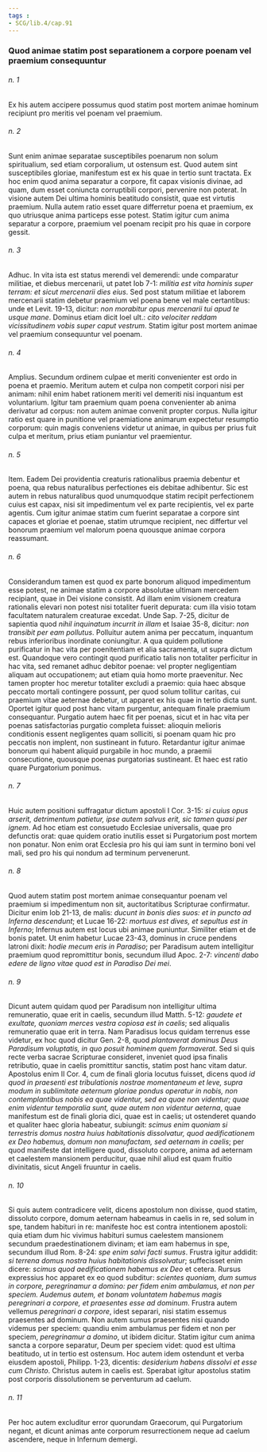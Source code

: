```yaml
---
tags : 
- SCG/lib.4/cap.91
---
```


### Quod animae statim post separationem a corpore poenam vel praemium consequuntur

###### n. 1
Ex his autem accipere possumus quod statim post mortem animae hominum recipiunt pro meritis vel poenam vel praemium.

###### n. 2
Sunt enim animae separatae susceptibiles poenarum non solum spiritualium, sed etiam corporalium, ut ostensum est. Quod autem sint susceptibiles gloriae, manifestum est ex his quae in tertio sunt tractata. Ex hoc enim quod anima separatur a corpore, fit capax visionis divinae, ad quam, dum esset coniuncta corruptibili corpori, pervenire non poterat. In visione autem Dei ultima hominis beatitudo consistit, quae est virtutis praemium. Nulla autem ratio esset quare differretur poena et praemium, ex quo utriusque anima particeps esse potest. Statim igitur cum anima separatur a corpore, praemium vel poenam recipit pro his quae in corpore gessit.

###### n. 3
Adhuc. In vita ista est status merendi vel demerendi: unde comparatur militiae, et diebus mercenarii, ut patet Iob 7-1: *militia est vita hominis super terram: et sicut mercenarii dies eius*. Sed post statum militiae et laborem mercenarii statim debetur praemium vel poena bene vel male certantibus: unde et Levit. 19-13, dicitur: *non morabitur opus mercenarii tui apud te usque mane*. Dominus etiam dicit Ioel ult.: *cito velociter reddam vicissitudinem vobis super caput vestrum*. Statim igitur post mortem animae vel praemium consequuntur vel poenam.

###### n. 4
Amplius. Secundum ordinem culpae et meriti convenienter est ordo in poena et praemio. Meritum autem et culpa non competit corpori nisi per animam: nihil enim habet rationem meriti vel demeriti nisi inquantum est voluntarium. Igitur tam praemium quam poena convenienter ab anima derivatur ad corpus: non autem animae convenit propter corpus. Nulla igitur ratio est quare in punitione vel praemiatione animarum expectetur resumptio corporum: quin magis conveniens videtur ut animae, in quibus per prius fuit culpa et meritum, prius etiam puniantur vel praemientur.

###### n. 5
Item. Eadem Dei providentia creaturis rationalibus praemia debentur et poena, qua rebus naturalibus perfectiones eis debitae adhibentur. Sic est autem in rebus naturalibus quod unumquodque statim recipit perfectionem cuius est capax, nisi sit impedimentum vel ex parte recipientis, vel ex parte agentis. Cum igitur animae statim cum fuerint separatae a corpore sint capaces et gloriae et poenae, statim utrumque recipient, nec differtur vel bonorum praemium vel malorum poena quousque animae corpora reassumant.

###### n. 6
Considerandum tamen est quod ex parte bonorum aliquod impedimentum esse potest, ne animae statim a corpore absolutae ultimam mercedem recipiant, quae in Dei visione consistit. Ad illam enim visionem creatura rationalis elevari non potest nisi totaliter fuerit depurata: cum illa visio totam facultatem naturalem creaturae excedat. Unde Sap. 7-25, dicitur de sapientia quod *nihil inquinatum incurrit in illam* et Isaiae 35-8, dicitur: *non transibit per eam pollutus*. Polluitur autem anima per peccatum, inquantum rebus inferioribus inordinate coniungitur. A qua quidem pollutione purificatur in hac vita per poenitentiam et alia sacramenta, ut supra dictum est. Quandoque vero contingit quod purificatio talis non totaliter perficitur in hac vita, sed remanet adhuc debitor poenae: vel propter negligentiam aliquam aut occupationem; aut etiam quia homo morte praevenitur. Nec tamen propter hoc meretur totaliter excludi a praemio: quia haec absque peccato mortali contingere possunt, per quod solum tollitur caritas, cui praemium vitae aeternae debetur, ut apparet ex his quae in tertio dicta sunt. Oportet igitur quod post hanc vitam purgentur, antequam finale praemium consequantur. Purgatio autem haec fit per poenas, sicut et in hac vita per poenas satisfactorias purgatio completa fuisset: alioquin melioris conditionis essent negligentes quam solliciti, si poenam quam hic pro peccatis non implent, non sustineant in futuro. Retardantur igitur animae bonorum qui habent aliquid purgabile in hoc mundo, a praemii consecutione, quousque poenas purgatorias sustineant. Et haec est ratio quare Purgatorium ponimus.

###### n. 7
Huic autem positioni suffragatur dictum apostoli I Cor. 3-15: *si cuius opus arserit, detrimentum patietur, ipse autem salvus erit, sic tamen quasi per ignem*. Ad hoc etiam est consuetudo Ecclesiae universalis, quae pro defunctis orat: quae quidem oratio inutilis esset si Purgatorium post mortem non ponatur. Non enim orat Ecclesia pro his qui iam sunt in termino boni vel mali, sed pro his qui nondum ad terminum pervenerunt.

###### n. 8
Quod autem statim post mortem animae consequantur poenam vel praemium si impedimentum non sit, auctoritatibus Scripturae confirmatur. Dicitur enim Iob 21-13, de malis: *ducunt in bonis dies suos: et in puncto ad Inferna descendunt*; et Lucae 16-22: *mortuus est dives, et sepultus est in Inferno*; Infernus autem est locus ubi animae puniuntur. Similiter etiam et de bonis patet. Ut enim habetur Lucae 23-43, dominus in cruce pendens latroni dixit: *hodie mecum eris in Paradiso*; per Paradisum autem intelligitur praemium quod repromittitur bonis, secundum illud Apoc. 2-7: *vincenti dabo edere de ligno vitae quod est in Paradiso Dei mei*.

###### n. 9
Dicunt autem quidam quod per Paradisum non intelligitur ultima remuneratio, quae erit in caelis, secundum illud Matth. 5-12: *gaudete et exultate, quoniam merces vestra copiosa est in caelis*; sed aliqualis remuneratio quae erit in terra. Nam Paradisus locus quidam terrenus esse videtur, ex hoc quod dicitur Gen. 2-8, quod *plantaverat dominus Deus Paradisum voluptatis, in quo posuit hominem quem formaverat*. Sed si quis recte verba sacrae Scripturae consideret, inveniet quod ipsa finalis retributio, quae in caelis promittitur sanctis, statim post hanc vitam datur. Apostolus enim II Cor. 4, cum de finali gloria locutus fuisset, dicens quod *id quod in praesenti est tribulationis nostrae momentaneum et leve, supra modum in sublimitate aeternum gloriae pondus operatur in nobis, non contemplantibus nobis ea quae videntur, sed ea quae non videntur; quae enim videntur temporalia sunt, quae autem non videntur aeterna*, quae manifestum est de finali gloria dici, quae est in caelis; ut ostenderet quando et qualiter haec gloria habeatur, subiungit: *scimus enim quoniam si terrestris domus nostra huius habitationis dissolvatur, quod aedificationem ex Deo habemus, domum non manufactam, sed aeternam in caelis*; per quod manifeste dat intelligere quod, dissoluto corpore, anima ad aeternam et caelestem mansionem perducitur, quae nihil aliud est quam fruitio divinitatis, sicut Angeli fruuntur in caelis.

###### n. 10
Si quis autem contradicere velit, dicens apostolum non dixisse, quod statim, dissoluto corpore, domum aeternam habeamus in caelis in re, sed solum in spe, tandem habituri in re: manifeste hoc est contra intentionem apostoli: quia etiam dum hic vivimus habituri sumus caelestem mansionem secundum praedestinationem divinam; et iam eam habemus in spe, secundum illud Rom. 8-24: *spe enim salvi facti sumus*. Frustra igitur addidit: *si terrena domus nostra huius habitationis dissolvatur*; suffecisset enim dicere: *scimus quod aedificationem habemus ex Deo* et cetera. Rursus expressius hoc apparet ex eo quod subditur: *scientes quoniam, dum sumus in corpore, peregrinamur a domino: per fidem enim ambulamus, et non per speciem. Audemus autem, et bonam voluntatem habemus magis peregrinari a corpore, et praesentes esse ad dominum*. Frustra autem vellemus *peregrinari a corpore*, idest separari, nisi statim essemus praesentes ad dominum. Non autem sumus praesentes nisi quando videmus per speciem: quandiu enim ambulamus per fidem et non per speciem, *peregrinamur a domino*, ut ibidem dicitur. Statim igitur cum anima sancta a corpore separatur, Deum per speciem videt: quod est ultima beatitudo, ut in tertio est ostensum. Hoc autem idem ostendunt et verba eiusdem apostoli, Philipp. 1-23, dicentis: *desiderium habens dissolvi et esse cum Christo*. Christus autem in caelis est. Sperabat igitur apostolus statim post corporis dissolutionem se perventurum ad caelum.

###### n. 11
Per hoc autem excluditur error quorundam Graecorum, qui Purgatorium negant, et dicunt animas ante corporum resurrectionem neque ad caelum ascendere, neque in Infernum demergi.

